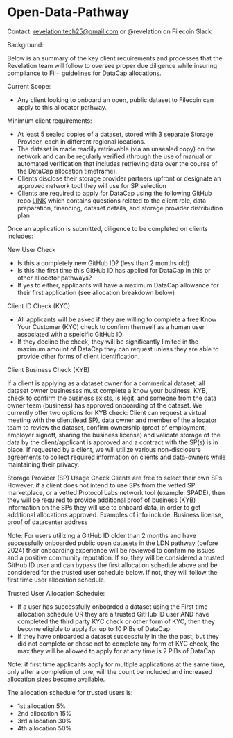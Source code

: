 # Open-Data-Pathway

Contact: revelation.tech25@gmail.com or @revelation on Filecoin Slack

Background:

Below is an summary of the key client requirements and processes that the Revelation team will follow to oversee proper due diligence while insuring compliance to Fil+ guidelines for DataCap allocations.

Current Scope: 
- Any client looking to onboard an open, public dataset to Filecoin can apply to this allocator pathway. 

Minimum client requirements:
- At least 5 sealed copies of a dataset, stored with 3 separate Storage Provider, each in different regional locations.
- The dataset is made readily retrievable (via an unsealed copy) on the network and can be regularly verified (through the use of manual or automated verification that includes retrieving data over the course of the DataCap allocation timeframe).
- Clients disclose their storage provider partners upfront or designate an approved network tool they will use for SP selection
- Clients are required to apply for DataCap using the following GitHub repo [LINK](https://github.com/revelation2525/datacap-pathway/issues/new/choose) which contains questions related to the client role, data preparation, financing, dataset details, and storage provider distribution plan

Once an application is submitted, diligence to be completed on clients includes:

New User Check
  - Is this a completely new GitHub ID? (less than 2 months old)
  - Is this the first time this GitHub ID has applied for DataCap in this or other allocotor pathways?
  - If yes to either, applicants will have a maximum DataCap allowance for their first application (see allocation breakdown below)

Client ID Check (KYC)
- All applicants will be asked if they are willing to complete a free Know Your Customer (KYC) check to confirm themself as a human user associated with a speicific GitHub ID.
- If they decline the check, they will be significantly limited in the maximum amount of DataCap they can request unless they are able to provide other forms of client identification.
  
Client Business Check (KYB)

If a client is applying as a dataset owner for a commerical dataset, all dataset owner businesses must complete a know your business, KYB, check to confirm the business exists, is legit, and someone from the data owner team (business) has approved onboarding of the dataset. We currently offer two options for KYB check:
Client can request a virtual meeting with the client(lead SP), data owner and member of the allocator team to review the dataset, confirm ownership (proof of employment, employer signoff, sharing the business license) and validate storage of the data by the client/applicant is approved and a contract with the SP(s) is in place. If requested by a client, we will utilize various non-disclosure agreements to collect required information on clients and data-owners while maintaining their privacy.

Storage Provider (SP) Usage Check
Clients are free to select their own SPs. However, if a client does not intend to use SPs from the vetted SP marketplace, or a vetted Protocol Labs network tool (example: SPADE), then they will be required to provide additional proof of business (KYB) information on the SPs they will use to onboard data, in order to get additional allocations approved. Examples of info include: Business license, proof of datacenter address

Note: For users utilizing a GitHub ID older than 2 months and have successfully onboarded public open datasets in the LDN pathway (before 2024)
their onboarding experience will be reviewed to confirm no issues and a positive community reputation. If so, they will be considered a trusted GitHub ID user and can bypass the first allocation schedule above and be considered for the trusted user schedule below.  If not, they will follow the first time user allocation schedule.

Trusted User Allocation Schedule:
- If a user has successfully onboarded a dataset using the First time allocation schedule OR they are a trusted GitHub ID user
AND have completed the third party KYC check or other form of KYC, then they become eligible to apply for up to 10 PiBs of DataCap
- If they have onboarded a dataset successfully in the the past, but they did not complete or chose not to complete any form of KYC check, the max they will be allowed to apply for at any time  is 2 PiBs of DataCap

Note: if first time applicants apply for multiple applications at the same time, only after a completion of one, will the count be included and increased allocation sizes become available.

The allocation schedule for trusted users is:                                     
- 1st allocation         5%
- 2nd allocation        15%
- 3rd allocation        30%
- 4th allocation        50%
